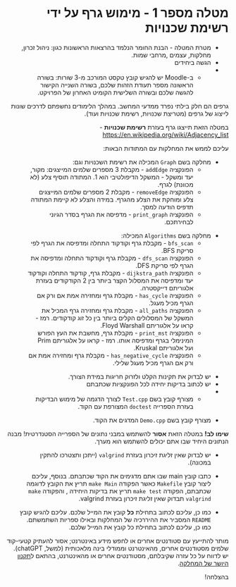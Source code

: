 <div dir="rtl">

#  מטלה מספר 1 - מימוש גרף על ידי רשימת שכנויות  
* מטרת המטלה - הבנת החומר הנלמד בהרצאות הראשונות כגון: ניהול זכרון, מחלקות, עצמים ,מרחבי שמות.
* הגשה ביחידים
* - ב-Moodle יש להגיש קובץ טקסט המורכב מ-3 שורות: בשורה הראשונה מספר תעודת הזהות שלכם, בשורה השנייה הקישור להגשה שלכם ובשורה השלישית הקומיט האחרון של הפרויקט.
 

גרפים הם חלק בילתי נפרד ממדעי המחשב. במהלך הלימודים נחשפתם לדרכים שונות לייצוג של גרפים (מטריצת שכנויות, רשימת שכנויות ועוד).

במטלה הזאת תייצגו גרף בעזרת **רשימת שכנויות** - https://en.wikipedia.org/wiki/Adjacency_list 



עליכם לממש את המחלקות עם המתודות הבאות:

- מחלקה בשם ``Graph`` המכילה את רשימת השכנויות וגם:
    - הפונקציה ``addEdge`` - מקבלת 3 מספרים שלמים המייצגים: מקור, יעד ומשקל - המשקל הדיפולטיבי הוא 1. המתודה תוסיף צלע (לא מכוונת) לגרף.
    - הפונקציה ``removeEdge`` - מקבלת 2 מספרים שלמים המייצגים צלע ומוחקת את הצלע מהגרף. במידה והצלע לא קיימת המתודה תדפיס הודעה למסך.
    - הפונקציה ``print_graph`` - מדפיסה את הגרף בסדר הגיוני לבחירתכם.
  
* מחלקה בשם ``Algorithms`` המכילה:
   - ``bfs_scan`` - מקבלת גרף וקודקוד התחלה ומדפיסה את הגרף לפי סריקת BFS.
    - הפונקציה ``dfs_scan`` - מקבלת גרף וקודקוד התחלה ומדפיסה את הגרף לפי סריקת DFS.
    - הפונקציה ``dijkstra_path`` - מקבלת גרף, קודקוד התחלה וקודקוד יעד ומדפיסה את המסלול הקצר ביותר בין 2 הקודקודים בעזרת אלגוריתם דייקסטרה.
    - הפונקציה ``has_cycle`` -  מקבלת גרף ומחזירה אמת אם ורק אם הגרף מכיל מעגל.
    - הפונקציה ``all_paths`` - מקבלת גרף ומחזירה גרף המכיל את המשקל של המסלולים הקלים ביותר בין כל זוג קודקודים. רמז - קראו על אלגוריתם Floyd Warshall.
    - הפונקציה ``print_mst`` - מקבלת גרף, מחשבת את העץ הפורש המינימלי בגרף ומדפיסה אותו. רמז - קראו על אלגוריתם Prim ועל אלגוריתם Kruskal.
    - הפונקציה ``has_negative_cycle`` - מקבלת גרף ומחזירה אמת אם ורק אם הגרף מכיל מעגל שלילי.

</div>
<div dir="rtl">

* יש לבדוק את תקינות הקלט ולזרוק חריגות במידת הצורך. 
* יש לכתוב בדיקות יחידה לכל הפונקציות שכתבתם
* - מצורף קובץ בשם ``Test.cpp`` לצורך הדגמה של מימוש הבדיקות בעזרת הספרייה ``doctest`` המצורפת עם הקוד.

- מצורף  קובץ בשם ``Demo.cpp`` המדגים את הקוד.

**שימו לב!** במטלה הזאת **אסור** להשתמש במבני נתונים של הספרייה הסטנדרטית! מבנה הנתונים היחיד שבו אתם יכולים להשתמש הוא מערך. 

* יש לבדוק שאין זליגת זיכרון בעזרת ``valgrind`` (ייתכן ותצטרכו להתקין במכונה).

- כתבו קובץ main שבו אתם מדגימים את הקוד שכתבתם. בנוסף, עליכם ליצור קובץ ``Makefile`` כאשר הפקודה ``make Main`` 
תריץ את הקובץ לדוגמה שכתבתם, הפקודה ``make test`` תריץ את בדיקות היחידה , והפקודה ``make valgrind`` תבדוק שאין זליגת זיכרון בעזרת valgrind.

- כמו כן, עליכם לכתוב בתחילת **כל** קובץ את המייל שלכם. עליכם להגיש קובץ ``README`` המסביר את ההיררכיה של המחלקות ובאילו ספריות השתמשתם. כמו כן, עליכם לכתוב בתחילת כל קובץ את המייל שלכם.



מותר להתייעץ עם סטודנטים אחרים או לחפש מידע באינטרנט; אסור להעתיק קטעי-קוד שלמים מסטודנטים אחרים, מהאינטרנט וממודלי בינה מלאכותית (למשל, chatGPT).
יש לדווח על כל עזרה שקיבלתם, מסטודנטים אחרים או מהאינטרנט, בהתאם ל[תקנון היושר של המחלקה](https://www.ariel.ac.il/wp/cs/wp-content/uploads/sites/88/2020/08/Guidelines-for-Academic-Integrity.pdf).

בהצלחה!
</div>
